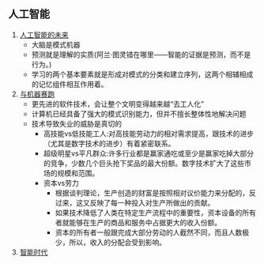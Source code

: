 ## 人工智能
1. [人工智能的未来](OnIntelligence.md)
    - 大脑是模式机器
    - 预测就是理解的实质(阿兰·图灵错在哪里——智能的证据是预测，而不是行为。)
    - 学习的两个基本要素就是形成对模式的分类和建立序列，这两个相辅相成的记忆组件相互作用着。
1. [与机器赛跑](RaceAgainstTheMachine.md)
    - 更先进的软件技术，会让整个文明变得越来越“去工人化”
    - 计算机已经具备了强大的模式识别能力，但并不擅长整体性地解决问题
    - 技术导致失业的威胁是真切的
        - 高技能vs低技能工人:对高技能劳动力的相对需求提高，跟技术的进步（尤其是数字技术的进步）有着紧密联系。
        - 超级明星vs平凡群众:许多行业都是赢家通吃或至少是赢家吃掉大部分的竞争，少数几个巨头抢下奖品的最大份额。数字技术扩大了这些市场的规模和范围。
        - 资本vs劳力
            - 根据谈判理论，生产创造的财富是按照相对议价能力来分配的，反过来，这又反映了每一种投入对生产所做出的贡献。
            - 如果技术降低了人类在特定生产流程中的重要性，资本设备的所有者就能够在生产的商品和服务中占据更大的收入份额。
            - 资本的所有者一般跟完成大部分劳动的人截然不同，而且人数极少，所以，收入的分配会受到影响。
1. [智能时代](intelligence-times.md)

